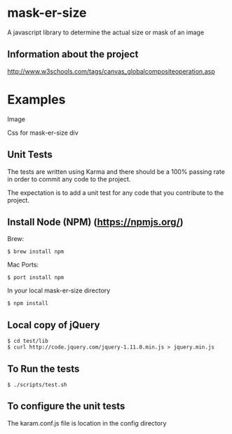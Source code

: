 mask-er-size
============

A javascript library to determine the actual size or mask of an image

Information about the project
-----------------------------

http://www.w3schools.com/tags/canvas_globalcompositeoperation.asp

Examples
========

Image

Css for mask-er-size div


Unit Tests
----------
The tests are written using Karma and there should be a 100% passing rate in order to commit any code to the project.

The expectation is to add a unit test for any code that you contribute to the project.

Install Node (NPM) (https://npmjs.org/)
---------------------------------------
 
Brew:
```
$ brew install npm
```
 
Mac Ports:
```
$ port install npm
```

In your local mask-er-size directory

```
$ npm install
```

Local copy of jQuery
--------------------

```
$ cd test/lib
$ curl http://code.jquery.com/jquery-1.11.0.min.js > jquery.min.js
```

To Run the tests
----------------

```
$ ./scripts/test.sh
```


To configure the unit tests
---------------------------
The karam.conf.js file is location in the config directory
